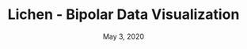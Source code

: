 ---
title: "Lichen - Bipolar Data Visualization"
date: "May 3, 2020"
thumbnail: "/assets/projects/lichen-bipolar/thumbnail.jpg"
links: 
    - {name: "Github", icon: "fab fa-github", link: "https://github.com/VSRS-UW/bd_vizualization"}
short_desc: "Prototyped a lichen-inspired visualization of personal data related to mental health tracking."
---